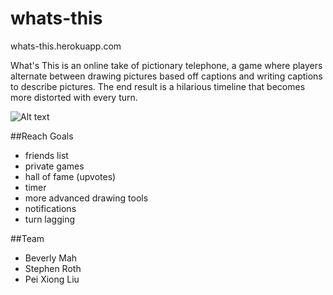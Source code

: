 whats-this
==========

whats-this.herokuapp.com

What's This is an online take of pictionary telephone, a game where players alternate between drawing pictures based off captions and writing captions to describe pictures. The end result is a hilarious timeline that becomes more distorted with every turn.


![Alt text](http://i.minus.com/i4bJfdVycKfKv.png)

##Reach Goals
* friends list
* private games
* hall of fame (upvotes)
* timer
* more advanced drawing tools
* notifications
* turn lagging

##Team
* Beverly Mah
* Stephen Roth
* Pei Xiong Liu
